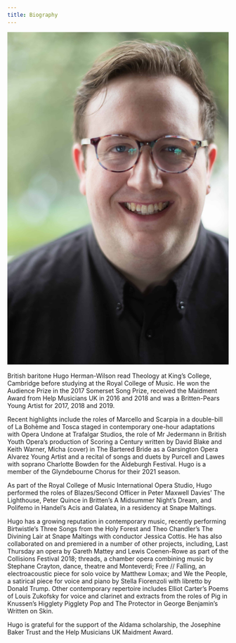 ```yaml
---
title: Biography
---
```

![Headshot image showing Hugo Herman-Wilson](./headshot.jpg)

British baritone Hugo Herman-Wilson read Theology at King’s College, Cambridge before studying at the Royal College of Music. He won the Audience Prize in the 2017 Somerset Song Prize, received the Maidment Award from Help Musicians UK in 2016 and 2018 and was a Britten-Pears Young Artist for 2017, 2018 and 2019.

Recent highlights include the roles of Marcello and Scarpia in a double-bill of La Bohème and Tosca staged in contemporary one-hour adaptations with Opera Undone at Trafalgar Studios, the role of Mr Jedermann in British Youth Opera’s production of Scoring a Century written by David Blake and Keith Warner, Micha (cover) in The Bartered Bride as a Garsington Opera Alvarez Young Artist and a recital of songs and duets by Purcell and Lawes with soprano Charlotte Bowden for the Aldeburgh Festival. Hugo is a member of the Glyndebourne Chorus for their 2021 season.

As part of the Royal College of Music International Opera Studio, Hugo performed the roles of Blazes/Second Officer in Peter Maxwell Davies’ The Lighthouse, Peter Quince in Britten’s A Midsummer Night’s Dream, and Polifemo in Handel’s Acis and Galatea, in a residency at Snape Maltings.

Hugo has a growing reputation in contemporary music, recently performing Birtwistle’s Three Songs from the Holy Forest and Theo Chandler’s The Divining Lair at Snape Maltings with conductor Jessica Cottis. He has also collaborated on and premiered in a number of other projects, including, Last Thursday an opera by Gareth Mattey and Lewis Coenen-Rowe as part of the Collisions Festival 2018; threads, a chamber opera combining music by Stephane Crayton, dance, theatre and Monteverdi; Free // Falling, an electroacoustic piece for solo voice by Matthew Lomax; and We the People, a satirical piece for voice and piano by Stella Fiorenzoli with libretto by Donald Trump. Other contemporary repertoire includes Elliot Carter’s Poems of Louis Zukofsky for voice and clarinet and extracts from the roles of Pig in Knussen’s Higglety Pigglety Pop and The Protector in George Benjamin’s Written on Skin.

Hugo is grateful for the support of the Aldama scholarship, the Josephine Baker Trust and the Help Musicians UK Maidment Award.